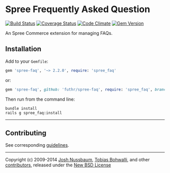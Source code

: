 # Spree Frequently Asked Question

[![Build Status](https://travis-ci.org/futhr/spree-faq.png?branch=2-2-stable)](https://travis-ci.org/futhr/spree-faq)
[![Coverage Status](https://coveralls.io/repos/futhr/spree-faq/badge.png?branch=2-2-stable)](https://coveralls.io/r/futhr/spree-faq)
[![Code Climate](https://codeclimate.com/github/futhr/spree-faq.png)](https://codeclimate.com/github/futhr/spree-faq)
[![Gem Version](https://badge.fury.io/rb/spree-faq.png)](http://badge.fury.io/rb/spree-faq)

An Spree Commerce extension for managing FAQs.

## Installation

Add to your `Gemfile`:

```ruby
gem 'spree-faq', '~> 2.2.0', require: 'spree_faq'
```

or:

```ruby
gem 'spree-faq', github: 'futhr/spree-faq', require: 'spree_faq', branch: '2-2-stable'
```

Then run from the command line:

    bundle install
    rails g spree_faq:install

---

## Contributing

See corresponding [guidelines][1].

---

Copyright (c) 2009-2014 [Josh Nussbaum][2], [Tobias Bohwalli][3], and other [contributors][4], released under the [New BSD License][5]

[1]: https://github.com/futhr/spree-faq/blob/master/CONTRIBUTING.md
[2]: https://github.com/joshnuss
[3]: https://github.com/futhr
[4]: https://github.com/futhr/spree-faq/graphs/contributors
[5]: https://github.com/futhr/spree-faq/blob/master/LICENSE.md
